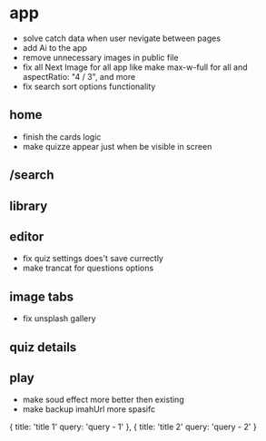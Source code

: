 # app

- solve catch data when user nevigate between pages
- add Ai to the app
- remove unnecessary images in public file
- fix all Next Image for all app like make max-w-full for all and aspectRatio: "4 / 3", and more
- fix search sort options functionality

## home

- finish the cards logic
- make quizze appear just when be visible in screen

## /search

## library

## editor

- fix quiz settings does't save currectly
- make trancat for questions options

## image tabs

- fix unsplash gallery

## quiz details

## play

- make soud effect more better then existing
- make backup imahUrl more spasifc

{
  title: 'title 1'
  query: 'query - 1'
},
{
  title: 'title 2'
  query: 'query - 2'
}
